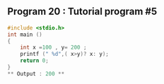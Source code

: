 ## Program 20 : Tutorial program #5
```C
#include <stdio.h>
int main ()
{
    int x =100 , y= 200 ;
    printf (" %d",( x>y)? x: y);
    return 0;
}
** Output : 200 **
